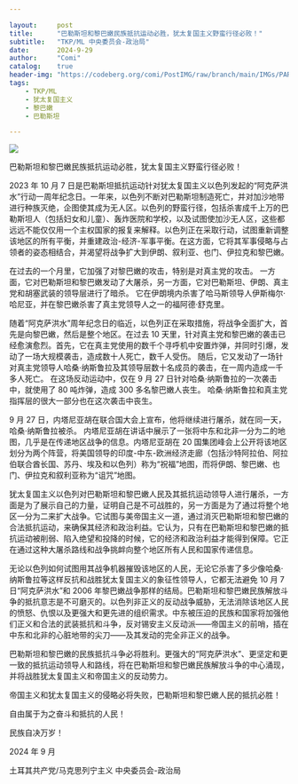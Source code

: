 ```yaml
---

layout:     post
title:      "巴勒斯坦和黎巴嫩民族抵抗运动必胜，犹太复国主义野蛮行径必败！"
subtitle:   "TKP/ML 中央委员会-政治局"
date:       2024-9-29
author:     "Comi"
catalog:    true
header-img: "https://codeberg.org/comi/PostIMG/raw/branch/main/IMGs/PARTI-TURKCE.jpg.webp"
tags:
    - TKP/ML
    - 犹太复国主义
    - 黎巴嫩
    - 巴勒斯坦

---
```


![](https://codeberg.org/comi/PostIMG/raw/branch/main/IMGs/TKPML-Aciklama-1140x570.jpg)

巴勒斯坦和黎巴嫩民族抵抗运动必胜，犹太复国主义野蛮行径必败！

2023 年 10 月 7 日是巴勒斯坦抵抗运动针对犹太复国主义以色列发起的“阿克萨洪水”行动一周年纪念日。一年来，以色列不断对巴勒斯坦制造死亡，并对加沙地带进行种族灭绝，企图使其成为无人区。以色列的野蛮行径，包括杀害成千上万的巴勒斯坦人（包括妇女和儿童）、轰炸医院和学校，以及试图使加沙无人区，这些都远远不能仅仅用一个主权国家的报复来解释。以色列正在采取行动，试图重新调整该地区的所有平衡，并重建政治-经济-军事平衡。在这方面，它将其军事侵略与占领者的姿态相结合，并渴望将战争扩大到伊朗、叙利亚、也门、伊拉克和黎巴嫩。

在过去的一个月里，它加强了对黎巴嫩的攻击，特别是对真主党的攻击。 一方面，它对巴勒斯坦和黎巴嫩发动了大屠杀，另一方面，它对巴勒斯坦、伊朗、真主党和胡塞武装的领导层进行了暗杀。 它在伊朗境内杀害了哈马斯领导人伊斯梅尔·哈尼亚，并在黎巴嫩杀害了真主党领导人之一的福阿德·舒克里。

随着“阿克萨洪水”周年纪念日的临近，以色列正在采取措施，将战争全面扩大，首先是向黎巴嫩，然后是整个地区。在过去 10 天里，针对真主党和黎巴嫩的袭击已经愈演愈烈。首先，它在真主党使用的数千个寻呼机中安置炸弹，并同时引爆，发动了一场大规模袭击，造成数十人死亡，数千人受伤。 随后，它又发动了一场针对真主党领导人哈桑·纳斯鲁拉及其领导层数十名成员的袭击，在一周内造成一千多人死亡。 在这场反动运动中，仅在 9 月 27 日针对哈桑·纳斯鲁拉的一次袭击中，就使用了 80 吨炸弹，造成 300 多名黎巴嫩人丧生。 哈桑·纳斯鲁拉和真主党指挥层的很大一部分也在这次袭击中丧生。

9 月 27 日，内塔尼亚胡在联合国大会上宣布，他将继续进行屠杀，就在同一天，哈桑·纳斯鲁拉被杀。 内塔尼亚胡在讲话中展示了一张将中东和北非一分为二的地图，几乎是在传递地区战争的信息。内塔尼亚胡在 20 国集团峰会上公开将该地区划分为两个阵营，将美国领导的印度-中东-欧洲经济走廊（包括沙特阿拉伯、阿拉伯联合酋长国、苏丹、埃及和以色列）称为“祝福”地图，而将伊朗、黎巴嫩、也门、伊拉克和叙利亚称为“诅咒”地图。

犹太复国主义以色列对巴勒斯坦和黎巴嫩人民及其抵抗运动领导人进行屠杀，一方面是为了展示自己的力量，证明自己是不可战胜的，另一方面是为了通过将整个地区一分为二来扩大战争。它试图与美帝国主义一道，通过消灭巴勒斯坦和黎巴嫩的合法抵抗运动，来确保其经济和政治利益。它认为，只有在巴勒斯坦和黎巴嫩的抵抗运动被削弱、陷入绝望和投降的时候，它的经济和政治利益才能得到保障。它正在通过这种大屠杀路线和战争挑衅向整个地区所有人民和国家传递信息。

无论以色列如何试图用其战争机器摧毁该地区的人民，无论它杀害了多少像哈桑·纳斯鲁拉等这样反抗和战胜犹太复国主义的象征性领导人，它都无法避免 10 月 7 日“阿克萨洪水”和 2006 年黎巴嫩战争那样的结局。巴勒斯坦和黎巴嫩民族解放斗争的抵抗意志是不可磨灭的。以色列非正义的反动战争威胁，无法消除该地区人民的愤怒、仇恨以及更强大和更先进的组织需求。中东被压迫的民族和国家将加强他们正义和合法的武装抵抗和斗争，反对锡安主义反动派——帝国主义的前哨，插在中东和北非的心脏地带的尖刀——及其发动的完全非正义的战争。

巴勒斯坦和黎巴嫩的民族抵抗斗争必将胜利。更强大的“阿克萨洪水”、更坚定和更一致的抵抗运动领导人和路线，将在巴勒斯坦和黎巴嫩民族解放斗争的中心涌现，并将战胜犹太复国主义和帝国主义的反动势力。

帝国主义和犹太复国主义的侵略必将失败，巴勒斯坦和黎巴嫩人民的抵抗必胜！

自由属于为之奋斗和抵抗的人民！

民族自决万岁！

2024 年 9 月

土耳其共产党/马克思列宁主义 中央委员会-政治局
